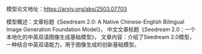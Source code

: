 模型论文地址：https://arxiv.org/abs/2503.07703

模型概述：文章标题《Seedream 2.0: A Native Chinese-English Bilingual Image Generation Foundation Model》，
中文文章标题《Seedream 2.0：一个本地化的中英双语图像生成基础模型》，
文章内容：介绍了Seedream 2.0模型，一种结合中英双语能力，用于图像生成的创新基础模型。
